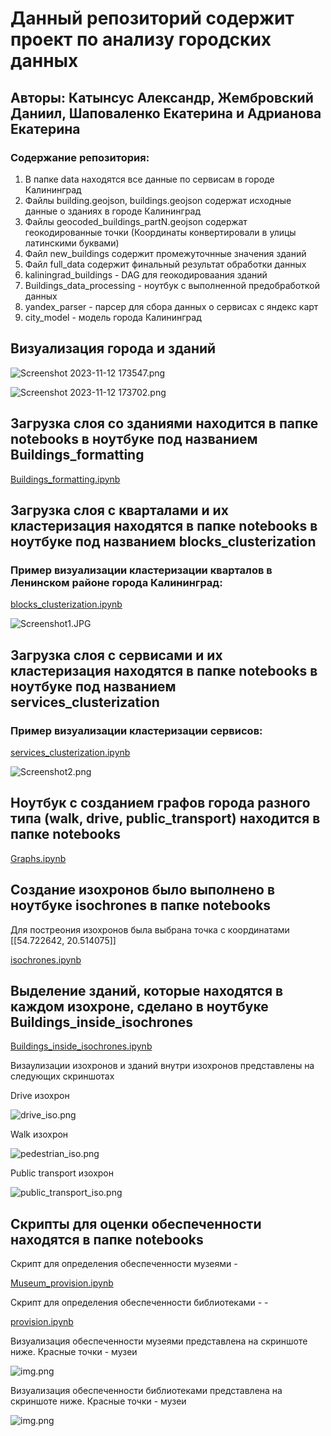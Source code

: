 <h1>Данный репозиторий содержит проект по анализу городских данных</h1>
<h2>Авторы: Катынсус Александр, Жембровский Даниил, Шаповаленко Екатерина и Адрианова Екатерина</h2>
<h3>Содержание репозитория:</h3>
<ol><li>
В папке data находятся все данные по сервисам в городе Калининград
</li>
<li>
Файлы building.geojson, buildings.geojson содержат исходные данные о зданиях в городе Калининград
</li>
<li>
Файлы geocoded_buildings_partN.geojson содержат геокодированные точки (Координаты конвертировали в улицы латинскими буквами)
</li>
<li>Файл new_buildings содержит промежуточнные значения зданий</li>
<li>Файл full_data содержит финальный результат обработки данных</li>
<li>kaliningrad_buildings - DAG для геокодироваания зданий</li>
<li>Buildings_data_processing - ноутбук с выполненной предобработкой данных</li>
<li>yandex_parser - парсер для сбора данных о сервисах с яндекс карт</li>
<li>city_model - модель города Калининград</li>
</ol>

<h2>Визуализация города и зданий</h2>

![Screenshot 2023-11-12 173547.png](src%2FScreenshot%202023-11-12%20173547.png)

![Screenshot 2023-11-12 173702.png](src%2FScreenshot%202023-11-12%20173702.png)


<h2>Загрузка слоя со зданиями находится в папке notebooks в ноутбуке под названием Buildings_formatting</h2>

[Buildings_formatting.ipynb](notebooks%2FBuildings_formatting.ipynb)

<h2>Загрузка слоя с кварталами и их кластеризация находятся в папке notebooks в ноутбуке под названием blocks_clusterization</h2>
<h3>Пример визуализации кластеризации кварталов в Ленинском районе города Калининград:</h2>

[blocks_clusterization.ipynb](notebooks%2Fblocks_clusterization.ipynb)

![Screenshot1.JPG](src/Screenshot1.JPG)

<h2>Загрузка слоя с сервисами и их кластеризация находятся в папке notebooks в ноутбуке под названием services_clusterization</h2>
<h3>Пример визуализации кластеризации сервисов:</h2>

[services_clusterization.ipynb](notebooks%2Fservices_clusterization.ipynb)

![Screenshot2.png](src/Screenshot2.png)

<h2>Ноутбук с созданием графов города разного типа (walk, drive, public_transport) находится в папке notebooks</h2>

[Graphs.ipynb](notebooks%2FGraphs.ipynb)


<h2>Создание изохронов было выполнено в ноутбуке isochrones в папке notebooks</h2>
<p>Для постреония изохронов была выбрана точка с координатами [[54.722642, 20.514075]]</p>

[isochrones.ipynb](notebooks%2Fisochrones.ipynb)

<h2>Выделение зданий, которые находятся в каждом изохроне, сделано в ноутбуке Buildings_inside_isochrones</h2>

[Buildings_inside_isochrones.ipynb](notebooks%2FBuildings_inside_isochrones.ipynb)

<p>Визаулизации изохронов и зданий внутри изохронов представлены на следующих скриншотах</p>
<p>Drive изохрон</p>

![drive_iso.png](src%2Fdrive_iso.png)

<p>Walk изохрон</p>

![pedestrian_iso.png](src%2Fpedestrian_iso.png)

<p>Public transport изохрон</p>

![public_transport_iso.png](src%2Fpublic_transport_iso.png)


<h2>Скрипты для оценки обеспеченности находятся в папке notebooks</h2>
<p>Скрипт для определения обеспеченности музеями - </p> 

[Museum_provision.ipynb](notebooks%2FMuseum_provision.ipynb)

<p>Скрипт для определения обеспеченности библиотеками -  - </p> 

[provision.ipynb](notebooks%2Fprovision.ipynb)

<p>Визуализация обеспеченности музеями представлена на скриншоте ниже. Красные точки - музеи</p>

![img.png](src/img.png)

<p>Визуализация обеспеченности библиотеками представлена на скриншоте ниже. Красные точки - музеи</p>

![img.png](src/img2.png)